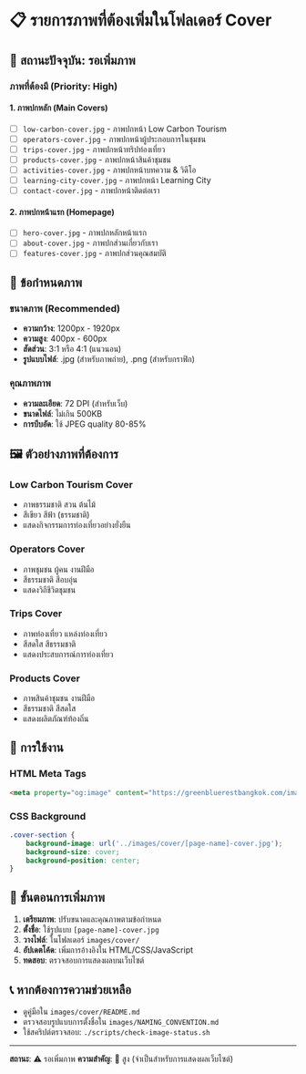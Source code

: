 # 📋 รายการภาพที่ต้องเพิ่มในโฟลเดอร์ Cover

## 🚨 **สถานะปัจจุบัน**: รอเพิ่มภาพ

### **ภาพที่ต้องมี (Priority: High)**

#### **1. ภาพปกหลัก (Main Covers)**
- [ ] `low-carbon-cover.jpg` - ภาพปกหน้า Low Carbon Tourism
- [ ] `operators-cover.jpg` - ภาพปกหน้าผู้ประกอบการในชุมชน
- [ ] `trips-cover.jpg` - ภาพปกหน้าทริปท่องเที่ยว
- [ ] `products-cover.jpg` - ภาพปกหน้าสินค้าชุมชน
- [ ] `activities-cover.jpg` - ภาพปกหน้าบทความ & วิดีโอ
- [ ] `learning-city-cover.jpg` - ภาพปกหน้า Learning City
- [ ] `contact-cover.jpg` - ภาพปกหน้าติดต่อเรา

#### **2. ภาพปกหน้าแรก (Homepage)**
- [ ] `hero-cover.jpg` - ภาพปกหลักหน้าแรก
- [ ] `about-cover.jpg` - ภาพปกส่วนเกี่ยวกับเรา
- [ ] `features-cover.jpg` - ภาพปกส่วนคุณสมบัติ

## 🎯 **ข้อกำหนดภาพ**

### **ขนาดภาพ (Recommended)**
- **ความกว้าง**: 1200px - 1920px
- **ความสูง**: 400px - 600px
- **สัดส่วน**: 3:1 หรือ 4:1 (แนวนอน)
- **รูปแบบไฟล์**: .jpg (สำหรับภาพถ่าย), .png (สำหรับกราฟิก)

### **คุณภาพภาพ**
- **ความละเอียด**: 72 DPI (สำหรับเว็บ)
- **ขนาดไฟล์**: ไม่เกิน 500KB
- **การบีบอัด**: ใช้ JPEG quality 80-85%

## 🖼️ **ตัวอย่างภาพที่ต้องการ**

### **Low Carbon Tourism Cover**
- ภาพธรรมชาติ สวน ต้นไม้
- สีเขียว สีฟ้า (ธรรมชาติ)
- แสดงกิจกรรมการท่องเที่ยวอย่างยั่งยืน

### **Operators Cover**
- ภาพชุมชน ผู้คน งานฝีมือ
- สีธรรมชาติ สีอบอุ่น
- แสดงวิถีชีวิตชุมชน

### **Trips Cover**
- ภาพท่องเที่ยว แหล่งท่องเที่ยว
- สีสดใส สีธรรมชาติ
- แสดงประสบการณ์การท่องเที่ยว

### **Products Cover**
- ภาพสินค้าชุมชน งานฝีมือ
- สีธรรมชาติ สีสดใส
- แสดงผลิตภัณฑ์ท้องถิ่น

## 📱 **การใช้งาน**

### **HTML Meta Tags**
```html
<meta property="og:image" content="https://greenbluerestbangkok.com/images/cover/[page-name]-cover.jpg">
```

### **CSS Background**
```css
.cover-section {
    background-image: url('../images/cover/[page-name]-cover.jpg');
    background-size: cover;
    background-position: center;
}
```

## 🚀 **ขั้นตอนการเพิ่มภาพ**

1. **เตรียมภาพ**: ปรับขนาดและคุณภาพตามข้อกำหนด
2. **ตั้งชื่อ**: ใช้รูปแบบ `[page-name]-cover.jpg`
3. **วางไฟล์**: ในโฟลเดอร์ `images/cover/`
4. **อัปเดตโค้ด**: เพิ่มการอ้างอิงใน HTML/CSS/JavaScript
5. **ทดสอบ**: ตรวจสอบการแสดงผลบนเว็บไซต์

## 📞 **หากต้องการความช่วยเหลือ**

- ดูคู่มือใน `images/cover/README.md`
- ตรวจสอบรูปแบบการตั้งชื่อใน `images/NAMING_CONVENTION.md`
- ใช้สคริปต์ตรวจสอบ: `./scripts/check-image-status.sh`

---

**สถานะ**: ⚠️ รอเพิ่มภาพ
**ความสำคัญ**: 🔴 สูง (จำเป็นสำหรับการแสดงผลเว็บไซต์)

